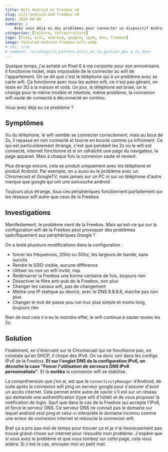 ```yaml
---
title: Wifi Android et Freebox v6
slug: wifi-android-and-freebox-v6
date: 2024-06-06
summary: |
    Avez vous déjà eu des problèmes pour connecter un dispositif Android stock au wifi de votre Freebox v6. Le wifi se connecte mais ne trouve pas de connexion internet et se déconnecte. Et ce cycle se reproduit à l'infinie sans aucunne explications. Voilà comme j'ai résolu ce problème.
categories: [leisure, infrastructure]
tags: [free, wifi, android, google, ipv6, dns, freebox]
image: featured-android-freebox-wifi.webp
# toc: true
# comment: /s/s2evgi/le_pattern_entit_et_la_gestion_des_m_ta_donn
---
```


Quelque temps, j'ai acheté un Pixel 6 à ma conjointe pour son anniversaire. Il fonctionne nickel, mais impossible de le connecter au wifi de l'appartement. On se dit que c'est le téléphone qui à un problème avec sa carte wifi. Ça fonctionne avec tous les autres wifi, ce n'est pas gênant, on reste en 3G à la maison et voilà. Un jour, le téléphone est brisé, on le change pour le même modèle et rebelote, même problème, la connexion wifi saute de connecté à déconnecté en continu.

Vous avez déjà eu ce problème ?

## Symptômes

Vu du téléphone, le wifi semble se connecter correctement, mais au bout de 2s, il repasse en non connecté et tourne en boucle comme ça infiniment. Ce qui est particulièrement étrange, c'est que pendant les 2s où le wifi est connecté, internet fonctionne et si on rafraîchit une page du navigateur, la page apparait. Mais à chaque fois la connexion saute et revient.

Plus étrange encore, cela se produit uniquement avec les téléphone et produit Android. Par exemple, on a aussi eu le problème avec un Chromecast et GoogleTV, mais jamais sur un PC ni sur un téléphone d'autre marque que google qui ont une surcouche android.

Toujours plus étrange, tous ces périphériques fonctionnent parfaitement sur les réseaux wifi autre que ceux de la Freebox.

## Investigations

Manifestement, le problème vient de la Freebox. Mais qu'est-ce qui sur la configuration wifi de la Freebox peut provoquer des problèmes spécifiquement aux périphériques Google ?

On a testé plusieurs modifications dans la configuration :

  * forcer les fréquences, 2Ghz ou 5Ghz, les largeurs de bande, sans succès
  * Rendre le SSID visible, aucune différence
  * Utiliser ou non un wifi invité, nop
  * Redémarrer la Freebox une bonne centaine de fois, toujours rien
  * Désactiver le filtre anti-pub de la Freebox, non plus
  * Changer les canaux wifi, pas de changement
  * Mettre une IP statique au device, avec le DNS 8.8.8.8, marche pas non plus
  * Changer le mot de passe pou run truc plus simple et moins long, toujours rien

Rien de tout cela n'a eu le moindre effet, le wifi continue à sauter toutes les 2s.

## Solution

Finalement, en s'énervant sur le Chromecast qui ne fonctionne pas, on constate qu'en DHCP, il chope des IPv6. On va donc voir dans les configs IPv6 de la Freebox. **Et sur l'onglet DNS de la configuration IPv6, on décoche la case "Forcer l'utilisation de serveurs DNS IPv6 personnalisés"**. Et là **eurêka** la connexion wifi se stabilise.

La compréhension que j'en ai, est que le `ConnectivityManager` d'Android, de suite après la connexion wifi ping un serveur google pour s'assurer d'avoir un accès internet. Cela permet entre autre de savoir s'il est sur un réseau qui demande une authentification (type wifi d'hôtel) et de vous proposer la notification de login. Sauf que dans le cas de la Freebox qui accepte l'IPv6, et force le serveur DNS. Ce serveur DNS ne connait pas le domaine sur lequel android veut ping et celui-ci interprète le domaine inconnu comme une erreur de connexion internet et reboucle la connexion wifi.

Bref ça a pris pas mal de temps pour trouver ça et je n'ai heureusement pas trouvé grand-chose sur internet pour résoudre mon problème. J'espère que si vous avez le problème et que vous tombez sur cette page, cela vous aidera. Si c'est le cas, envoyez-moi un petit mail.